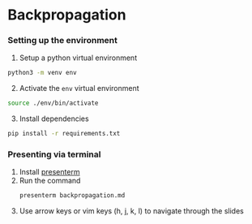 # Backpropagation

### Setting up the environment
1. Setup a python virtual environment
```bash
python3 -m venv env
```
2. Activate the `env` virtual environment
```bash
source ./env/bin/activate
```
3. Install dependencies
```bash
pip install -r requirements.txt
```

### Presenting via terminal

1. Install [presenterm](https://mfontanini.github.io/presenterm/guides/installation.html:)
2. Run the command
   ```bash
   presenterm backpropagation.md
   ```
3. Use arrow keys or vim keys (h, j, k, l) to navigate through the slides